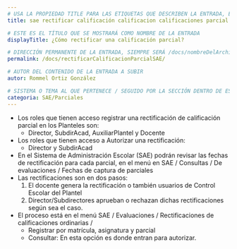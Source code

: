 ```yaml
---
# USA LA PROPIEDAD TITLE PARA LAS ETIQUETAS QUE DESCRIBEN LA ENTRADA, ÉSTAS SERÁ USADO EN LA BÚSQUEDA
title: sae rectificar calificación calificacion calificaciones parcial parciales

# ESTE ES EL TÍTULO QUE SE MOSTRARÁ COMO NOMBRE DE LA ENTRADA
displayTitle: ¿Cómo rectificar una calificación parcial?

# DIRECCIÓN PERMANENTE DE LA ENTRADA, SIEMPRE SERÁ /docs/nombreDelArchivo/
permalink: /docs/rectificarCalificacionParcialSAE/

# AUTOR DEL CONTENIDO DE LA ENTRADA A SUBIR
autor: Rommel Ortiz González

# SISTEMA O TEMA AL QUE PERTENECE / SEGUIDO POR LA SECCIÓN DENTRO DE ESE SISTEMA O TEMA
categoria: SAE/Parciales
---
```


- Los roles que tienen acceso registrar una rectificación de calificación parcial en los Planteles son:
    - Director, SubdirAcad, AuxiliarPlantel y Docente
- Los roles que tienen acceso a Autorizar una rectificación:
    - Director y SubdirAcad
 - En el Sistema de Administración Escolar (SAE) podrán revisar las fechas de rectificación para cada parcial, en el menú en SAE / Consultas / De evaluaciones / Fechas de captura de parciales
- Las rectificaciones son en dos pasos:
    1. El docente genera la rectificación o también usuarios de Control Escolar del Plantel
    1. Director/Subdirectores aprueban o rechazan dichas rectificaciones según sea el caso.
- El proceso está en el menú SAE / Evaluaciones / Rectificaciones de calificaciones ordinarias / 
    - Registrar por matrícula, asignatura y parcial
    - Consultar: En esta opción es donde entran para autorizar.
